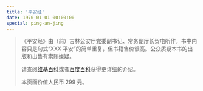 ```yaml
---
title: '平安经'
date: 1970-01-01 00:00:00
special: ping-an-jing
---
```

> 《平安经》由（前）吉林公安厅党委副书记、常务副厅长贺电所作，书中内容只是句式“XXX 平安”的简单重复，但书籍售价很高。公众质疑本书的出版和出售有索贿嫌疑。
>
> 请查阅[维基百科](https://zh.wikipedia.org/wiki/%E5%B9%B3%E5%AE%89%E7%BB%8F)或者[百度百科](https://baike.baidu.com/item/%E5%B9%B3%E5%AE%89%E7%BB%8F/52832038)获得更详细的介绍。
>
> 本页面价值人民币 299 元。
